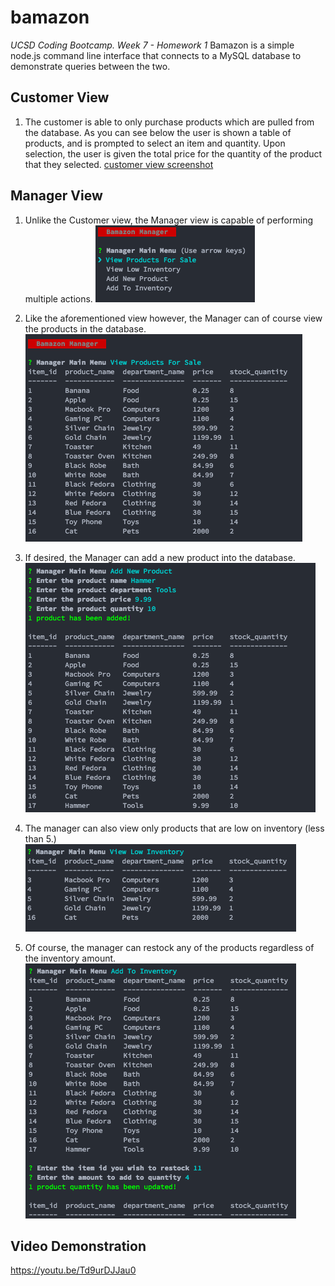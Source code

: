 # bamazon
_UCSD Coding Bootcamp. Week 7 - Homework 1_
Bamazon is a simple node.js command line interface that connects to a MySQL database to demonstrate queries between the two.

## Customer View
1. The customer is able to only purchase products which are pulled from the database.
As you can see below the user is shown a table of products, and is prompted to select an item and quantity. Upon selection, the user is given the total price for the quantity of the product that they selected.
[customer view screenshot](images/customer.png)

## Manager View
1. Unlike the Customer view, the Manager view is capable of performing multiple actions.
![manager menu view screenshot](images/manager.png)

2. Like the aforementioned view however, the Manager can of course view the products in the database.
![manager view screenshot](images/manager-view.png)

3. If desired, the Manager can add a new product into the database.
![manager product screenshot](images/manager-product.png)

4. The manager can also view only products that are low on inventory (less than 5.)
![manager low screenshot](images/manager-low.png)

5. Of course, the manager can restock any of the products regardless of the inventory amount.
![manager stock screenshot](images/manager-stock.png)

## Video Demonstration
https://youtu.be/Td9urDJJau0